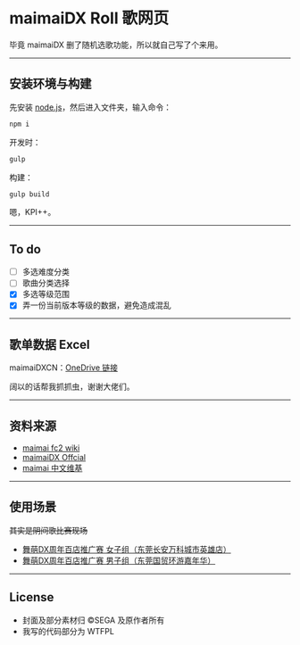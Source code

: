 # maimaiDX Roll 歌网页

毕竟 maimaiDX 删了随机选歌功能，所以就自己写了个来用。

---

## 安装环境与构建

先安装 [node.js](https://nodejs.org)，然后进入文件夹，输入命令：

```bash
npm i
```

开发时：

```bash
gulp
```

构建：

```bash
gulp build
```

嗯，KPI++。

---

## To do

- [ ] 多选难度分类
- [ ] 歌曲分类选择
- [x] 多选等级范围
- [x] 弄一份当前版本等级的数据，避免造成混乱

---

## 歌单数据 Excel

maimaiDXCN：[OneDrive 链接](https://1drv.ms/x/s!ArePsgkuEqXhqmsyOsKcKNyAaVeV?e=SHz6gI)

阔以的话帮我抓抓虫，谢谢大佬们。

---

## 资料来源

- [maimai fc2 wiki](https://maimai.wiki.fc2.com/)
- [maimaiDX Offcial](https://maimai.sega.jp/song/)
- [maimai 中文维基](https://maimai.fandom.com/zh/wiki/Maimai%E4%B8%AD%E6%96%87_%E7%BB%B4%E5%9F%BA)

---

## 使用场景
~~其实是阴间歌比赛现场~~
- [舞萌DX周年百店推广赛 女子组（东莞长安万科城市英雄店）](https://www.bilibili.com/video/BV1DV411t7zi)
- [舞萌DX周年百店推广赛 男子组（东莞国贸环游嘉年华）](https://www.bilibili.com/video/BV17y4y1n7Vs)

---

## License
- 封面及部分素材归 &copy;SEGA 及原作者所有
- 我写的代码部分为 WTFPL